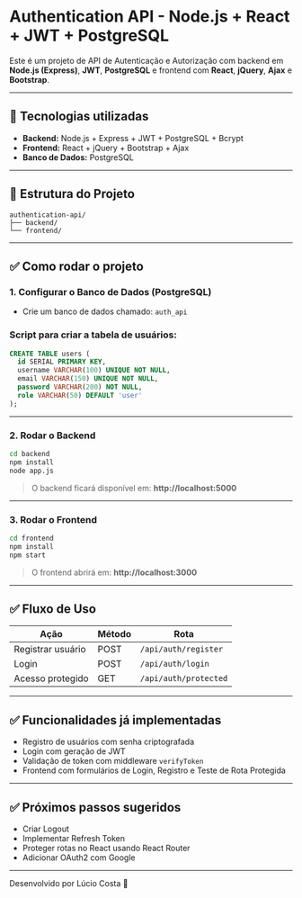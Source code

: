 
# Authentication API - Node.js + React + JWT + PostgreSQL

Este é um projeto de API de Autenticação e Autorização com backend em **Node.js (Express)**, **JWT**, **PostgreSQL** e frontend com **React**, **jQuery**, **Ajax** e **Bootstrap**.

---

## 📌 Tecnologias utilizadas

- **Backend:** Node.js + Express + JWT + PostgreSQL + Bcrypt
- **Frontend:** React + jQuery + Bootstrap + Ajax
- **Banco de Dados:** PostgreSQL

---

## 📍 Estrutura do Projeto

```
authentication-api/
├── backend/
└── frontend/
```

---

## ✅ Como rodar o projeto

### 1. Configurar o Banco de Dados (PostgreSQL)

- Crie um banco de dados chamado: `auth_api`

### Script para criar a tabela de usuários:

```sql
CREATE TABLE users (
  id SERIAL PRIMARY KEY,
  username VARCHAR(100) UNIQUE NOT NULL,
  email VARCHAR(150) UNIQUE NOT NULL,
  password VARCHAR(200) NOT NULL,
  role VARCHAR(50) DEFAULT 'user'
);
```

---

### 2. Rodar o Backend

```bash
cd backend
npm install
node app.js
```

> O backend ficará disponível em: **http://localhost:5000**

---

### 3. Rodar o Frontend

```bash
cd frontend
npm install
npm start
```

> O frontend abrirá em: **http://localhost:3000**

---

## ✅ Fluxo de Uso

| Ação | Método | Rota |
|---|---|---|
| Registrar usuário | POST | `/api/auth/register` |
| Login | POST | `/api/auth/login` |
| Acesso protegido | GET | `/api/auth/protected` |

---

## ✅ Funcionalidades já implementadas

- Registro de usuários com senha criptografada
- Login com geração de JWT
- Validação de token com middleware `verifyToken`
- Frontend com formulários de Login, Registro e Teste de Rota Protegida

---

## ✅ Próximos passos sugeridos

- Criar Logout
- Implementar Refresh Token
- Proteger rotas no React usando React Router
- Adicionar OAuth2 com Google

---

Desenvolvido por Lúcio Costa 🚀
